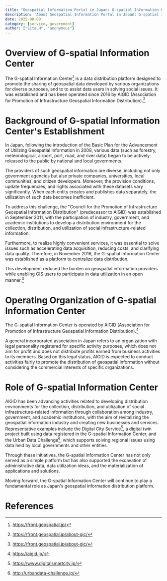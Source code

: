 ```yaml
---
title: "Geospatial Information Portal in Japan: G-spatial Information Center"
description: 'About Geospatial Information Portal in Japan: G-spatial Information Center'
date: 2025-08-09
category: [service, government]
author: ["Eita.H", "anonymous"]
---
```


# Overview of G-spatial Information Center
The G-spatial Information Center[^1] is a data distribution platform designed to promote the sharing of geospatial data developed by various organizations for diverse purposes, and to to assist data users in solving social issues.
It was established and has been operated since 2016 by AIGID (Association for Promotion of Infrastructure Geospatial Information Distribution).[^2]

# Background of G-spatial Information Center's Establishment
In Japan, following the introduction of the Basic Plan for the Advancement of Utilizing Geospatial Information in 2008, various data (such as forestry, meteorological, airport, port, road, and river data) began to be actively released to the public by national and local governments.

The providers of such geospatial information are diverse, including not only government agencies but also private companies, universities, local communities, and citizen developers. Moreover, the provision conditions, update frequencies, and rights associated with these datasets vary significantly. When each entity creates and publishes data separately, the utilization of such data becomes inefficient.

To address this challenge, the "Council for the Promotion of Infrastructure Geospatial Information Distribution" (predecessor to AIGID) was established in September 2011, with the participation of industry, government, and academic institutions to develop a distribution environment for the collection, distribution, and utilization of social infrastructure-related information.

Furthermore, to realize highly convenient services, it was essential to solve issues such as accelerating data acquisition, reducing costs, and clarifying data quality. Therefore, in November 2016, the G-spatial Information Center was established as a platform to centralize data distribution.

This development reduced the burden on geospatial information providers while enabling GIS users to participate in data utilization in an open manner.[^2]

# Operating Organization of G-spatial Information Center
The G-spatial Information Center is operated by AIGID (Association for Promotion of Infrastructure Geospatial Information Distribution).[^3]

A general incorporated association in Japan refers to an organization with legal personality registered for specific activity purposes, which does not aim for profit and does not distribute profits earned from business activities to its members. Based on this legal status, AIGID is expected to conduct activities fairly to promote the distribution of geospatial information without considering the commercial interests of specific organizations.

# Role of G-spatial Information Center
AIGID has been advancing activities related to developing distribution environments for the collection, distribution, and utilization of social infrastructure-related information through collaboration among industry, government, and academic institutions, with the aim of revitalizing the geospatial information industry and creating new businesses and services. Representative examples include the Digital City Service[^4], a digital twin project built using data registered in the G-spatial Information Center, and the Urban Data Challenge[^5], which supports solving regional issues using data held by local governments and other entities.

Through these initiatives, the G-spatial Information Center has not only served as a simple platform but has also supported the excavation of administrative data, data utilization ideas, and the materialization of applications and solutions.

Moving forward, the G-spatial Information Center will continue to play a fundamental role as Japan's geospatial information distribution platform.

# References
[^1]: https://front.geospatial.jp/
[^2]: https://front.geospatial.jp/about-gic/
[^3]: https://aigid.jp/
[^4]: https://www.digitalsmartcity.jp/
[^5]: http://urbandata-challenge.jp/
